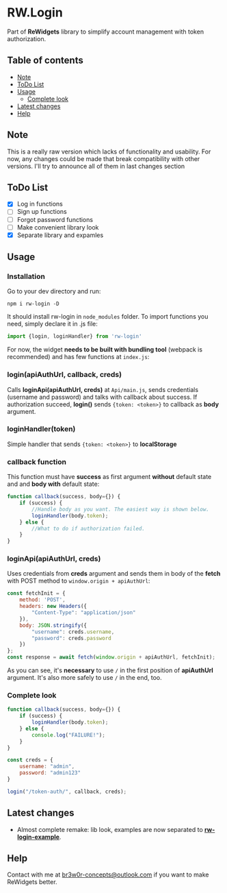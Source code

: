 # RW.Login
Part of **ReWidgets** library to simplify account management with token authorization.
## Table of contents
- [Note](#note)
- [ToDo List](#todo-list)
- [Usage](#usage)
  * [Complete look](#complete-look)
- [Latest changes](#latest-changes)
- [Help](#help)
## Note
This is a really raw version which lacks of functionality and usability. For now, any changes could be made that break compatibility with other versions. I'll try to announce all of them in last changes section
## ToDo List
- [x] Log in functions
- [ ] Sign up functions
- [ ] Forgot password functions
- [ ] Make convenient library look
- [x] Separate library and expamles
## Usage
### Installation
Go to your dev directory and run:
```
npm i rw-login -D
```
It should install rw-login in ```node_modules``` folder.
To import functions you need, simply declare it in .js file:
```javascript
import {login, loginHandler} from 'rw-login'
```
For now, the widget **needs to be built with bundling tool** (webpack is recommended) and has few functions at ```index.js```:
### login(apiAuthUrl, callback, creds)
Calls **loginApi(apiAuthUrl, creds)** at ```Api/main.js```, sends credentials (username and password) and talks with callback about success.
If authorization succeed, **login()** sends ```{token: <token>}``` to callback as **body** argument.
### loginHandler(token)
Simple handler that sends ```{token: <token>}``` to **localStorage**
### callback function
This function must have **success** as first argument **without** default state and and **body with** default state:
```javascript
function callback(success, body={}) {
    if (success) {
        //Handle body as you want. The easiest way is shown below.
        loginHandler(body.token);
    } else {
        //What to do if authorization failed.
    }
}
```
### loginApi(apiAuthUrl, creds)
Uses credentials from **creds** argument and sends them in body of the **fetch** with POST method to ```window.origin + apiAuthUrl```:
```javascript
const fetchInit = {
    method: 'POST',
    headers: new Headers({
        "Content-Type": "application/json"
    }),
    body: JSON.stringify({
        "username": creds.username,
        "password": creds.password
    })
};
const response = await fetch(window.origin + apiAuthUrl, fetchInit);
```
As you can see, it's **necessary** to use ```/``` in the first position of **apiAuthUrl** argument. It's also more safely to use ```/``` in the end, too.
### Complete look
```javascript
function callback(success, body={}) {
    if (success) {
        loginHandler(body.token);
    } else {
        console.log("FAILURE!");
    }
}

const creds = {
    username: "admin",
    password: "admin123"
}

login("/token-auth/", callback, creds);
```
## Latest changes
- Almost complete remake: lib look, examples are now separated to **[rw-login-example](https://github.com/br3w0r/rw-login-example)**.
## Help
Contact with me at br3w0r-concepts@outlook.com if you want to make ReWidgets better.
